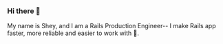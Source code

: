 ### Hi there 👋

My name is Shey, and I am a Rails Production Engineer-- I make Rails app faster, more reliable and easier to work with 🚀.
